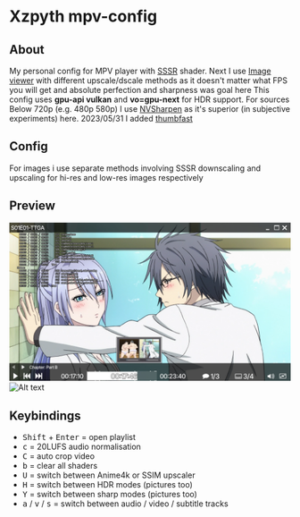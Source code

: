 # Xzpyth mpv-config
## About
My personal config for MPV player with [SSSR](https://gist.github.com/igv/2364ffa6e81540f29cb7ab4c9bc05b6b) shader. Next I use [Image viewer](https://github.com/occivink/mpv-image-viewer) with different upscale/dscale methods as it doesn't matter what FPS you will get and absolute perfection and sharpness was goal here
This config uses **gpu-api vulkan** and **vo=gpu-next** for HDR support. For sources Below 720p (e.g. 480p 580p) I use [NVSharpen](https://gist.github.com/agyild/7e8951915b2bf24526a9343d951db214) as it's superior (in subjective experiments) here. 2023/05/31 I added [thumbfast](https://github.com/po5/thumbfast)
## Config
For images i use separate methods involving SSSR downscaling and upscaling for hi-res and low-res images respectively
## Preview
![Alt text](preview.webp?raw=true "Screenshot of GUI")
![Alt text](comparison-01.webp?raw=true "Downscalers comparison")
## Keybindings
- <kbd>Shift</kbd> + <kbd>Enter</kbd>  = open playlist
- <kbd>c</kbd> = 20LUFS audio normalisation
- <kbd>C</kbd> = auto crop video
- <kbd>b</kbd> = clear all shaders
- <kbd>U</kbd> = switch between Anime4k or SSIM upscaler
- <kbd>H</kbd> = switch between HDR modes (pictures too)
- <kbd>Y</kbd> = switch between sharp modes (pictures too)
- <kbd>a</kbd> / <kbd>v</kbd> / <kbd>s</kbd> = switch between audio / video / subtitle tracks
